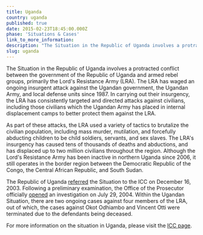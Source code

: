```yaml
---
title: Uganda
country: uganda
published: true
date: 2015-02-23T18:45:00.000Z
phase: 'Situations & Cases'
link_to_more_information:
description: "The Situation in the Republic of Uganda involves a protracted conflict between the government of the Republic of Uganda and armed rebel groups, primarily the Lord's Resistance Army. Within the Ugandan Situation, there are two ongoing cases against four members of the LRA."
slug: uganda
---
```



The Situation in the Republic of Uganda involves a protracted conflict between the government of the Republic of Uganda and armed rebel groups, primarily the Lord's Resistance Army (LRA). The LRA has waged an ongoing insurgent attack against the Ugandan government, the Ugandan Army, and local defense units since 1987. In carrying out their insurgency, the LRA has consistently targeted and directed attacks against civilians, including those civilians which the Ugandan Army has placed in internal displacement camps to better protect them against the LRA.

As part of these attacks, the LRA used a variety of tactics to brutalize the civilian population, including mass murder, mutilation, and forcefully abducting children to be child soldiers, servants, and sex slaves. The LRA's insurgency has caused tens of thousands of deaths and abductions, and has displaced up to two million civilians throughout the region. Although the Lord's Resistance Army has been inactive in northern Uganda since 2006, it still operates in the border region between the Democratic Republic of the Congo, the Central African Republic, and South Sudan.

The Republic of Uganda [referred](http://www.icc-cpi.int/en_menus/icc/press%20and%20media/press%20releases/2004/Pages/president%20of%20uganda%20refers%20situation%20concerning%20the%20lord_s%20resistance%20army%20_lra_%20to%20the%20icc.aspx) the Situation to the ICC on December 16, 2003. Following a preliminary examination, the Office of the Prosecutor officially [opened](http://www.icc-cpi.int/en_menus/icc/press%20and%20media/press%20releases/2004/Pages/prosecutor%20of%20the%20international%20criminal%20court%20opens%20an%20investigation%20into%20nothern%20uganda.aspx) an investigation on July 29, 2004. Within the Ugandan Situation, there are two ongoing cases against four members of the LRA, out of which, the cases against Okot Odhiambo and Vincent Otti were terminated due to the defendants being deceased.

For more information on the situation in Uganda, please visit the [ICC page](http://www.icc-cpi.int/en_menus/icc/situations%20and%20cases/situations/situation%20icc%200204/Pages/situation%20index.aspx).
